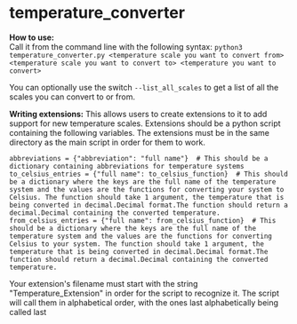 # temperature_converter

**How to use:**  
Call it from the command line with the following syntax:
`python3 temperature_converter.py <temperature scale you want to convert from> <temperature scale you want to convert to> <temperature you want to convert>`  

You can optionally use the switch `--list_all_scales` to get a list of all the scales you can convert to or from.

**Writing extensions:**
This allows users to create extensions to it to add support for new temperature scales. Extensions should be a python script containing the following variables. The extensions must be in the same directory as the main script in order for them to work.  

`abbreviations = {"abbreviation": "full name"}  # This should be a dictionary containing abbreviations for temperature systems`  
`to_celsius_entries = {"full name": to_celsius_function}  # This should be a dictionary where the keys are the full name of the temperature system and the values are the functions for converting your system to Celsius. The function should take 1 argument, the temperature that is being converted in decimal.Decimal format.The function should return a decimal.Decimal containing the converted temperature.`  
`from_celsius_entries = {"full name": from_celsius_function}  # This should be a dictionary where the keys are the full name of the temperature system and the values are the functions for converting Celsius to your system. The function should take 1 argument, the temperature that is being converted in decimal.Decimal format.The function should return a decimal.Decimal containing the converted temperature.`

Your extension's filename must start with the string "Temperature_Extension" in order for the script to recognize it. The script will call them in alphabetical order, with the ones last alphabetically being called last
